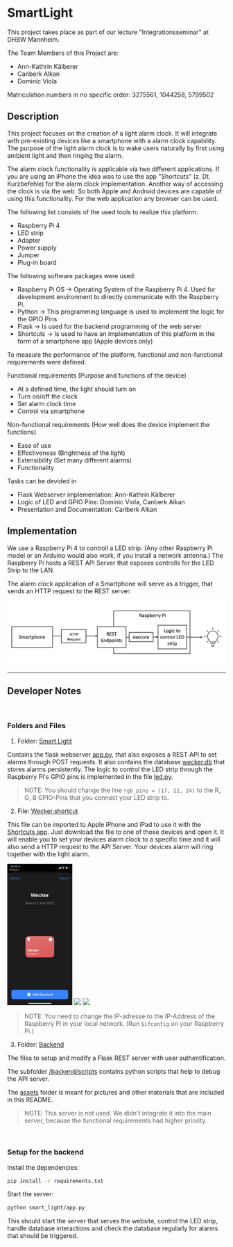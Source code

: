 # SmartLight
This project takes place as part of our lecture "Integrationsseminar" at DHBW Mannheim.

The Team Members of this Project are:
- Ann-Kathrin Kälberer
- Canberk Alkan
- Dominic Viola

Matriculation numbers in no specific order: 3275561, 1044258, 5799502

## Description
This project focuses on the creation of a light alarm clock. It will integrate with pre-existing devices like a smartphone with a alarm clock capability. The purpose of the light alarm clock is to wake users naturally by first using ambient light and then ringing the alarm. 

The alarm clock functionality is applicable via two different applications. If you are using an iPhone the idea was to use the app "Shortcuts" (z. Dt. Kurzbefehle) for the alarm clock implementation. Another way of accessing the clock is via the web. So both Apple and Android devices are capable of using this functionality. For the web application any browser can be used.

The following list consists of the used tools to realize this platform.
- Raspberry Pi 4
- LED strip
- Adapter
- Power supply
- Jumper
- Plug-in board

The following software packages were used:
- Raspberry Pi OS -> Operating System of the Raspberry Pi 4. Used for development environment to directly communicate with the Raspberry Pi.
- Python -> This programming language is used to implement the logic for the GPIO Pins
- Flask -> Is used for the backend programming of the web server
- Shortcuts -> Is used to have an implementation of this platform in the form of a smartphone app (Apple devices only)


To measure the performance of the platform, functional and non-functional requirements were defined.

Functional requirements (Purpose and functions of the device)
- At a defined time, the light should turn on
- Turn on/off the clock
- Set alarm clock time
- Control via smartphone

Non-functional requirements (How well does the device implement the functions)
- Ease of use
- Effectiveness (Brightness of the light)
- Extensibility (Set many different alarms)
- Functionality 

Tasks can be devided in
- Flask Webserver implementation: Ann-Kathrin Kälberer 
- Logic of LED and GPIO Pins: Dominic Viola, Canberk Alkan
- Presentation and Documentation: Canberk Alkan 


## Implementation 
We use a Raspberry Pi 4 to controll a LED strip. (Any other Raspberry Pi model or an Arduino would also work, if you install a network antenna.) The Raspberry Pi hosts a REST API Server that exposes controlls for the LED Strip to the LAN. 

The alarm clock application of a Smartphone will serve as a trigger, that sends an HTTP request to the REST server.  

![architecture](assets/implementation_architecture.png)

---
## Developer Notes

<br>

### Folders and Files

1. Folder: [Smart Light](smart_light)

Contains the flask webserver [app.py](./smart_light/app.py), that also exposes a REST API to set alarms through POST requests. It also contains the database [wecker.db](./smart_light/wecker.db) that stores alarms persistently. The logic to control the LED strip through the Raspberry Pi's GPIO pins is implemented in the file [led.py](smart_light/app.py).

> NOTE: You should change the line ```rgb_pins = (17, 22, 24)``` to the R, G, B GPIO-Pins that you connect your LED strip to.

2. File: [Wecker.shortcut](Wecker.shortcut)

This file can be imported to Apple iPhone and iPad to use it with the [Shortcuts app](https://support.apple.com/en-gb/guide/shortcuts/welcome/ios). Just download the file to one of those devices and open it. It will enable you to set your devices alarm clock to a specific time and it will also send a HTTP request to the API Server. Your devices alarm will ring together with the light alarm. 

<p>
  <img src="assets/import_shortcut.png" width="150" />
  <img src="assets/shortcut_set_alarm.png" width="150" /> 
  <img src="assets/shortcut_done.png" width="150" />
</p>


> NOTE: You need to change the IP-adresse to the IP-Address of the Raspberry Pi in your local network. (Run ```$ifconfig``` on your Raspberry Pi.)

3. Folder: [Backend](backend)

The files to setup and modify a Flask REST server with user authentification.

The subfolder [/backend/scripts](backend/scripts) contains python scripts that help to debug the API server.

The [assets](assets) folder is meant for pictures and other materials that are included in this README.

> NOTE: This server is not used. We didn't integrate it into the main server, because the functional requirements had higher priority.


<br>

### Setup for the backend
Install the dependencies:
```bash
pip install -r requirements.txt
```

Start the server:
```bash
python smart_light/app.py
```
This should start the server that serves the website, control the LED strip, handle database interactions and check the database regularly for alarms that should be triggered.

